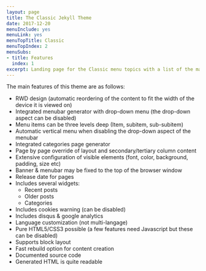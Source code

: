```yaml
---
layout: page
title: The Classic Jekyll Theme
date: 2017-12-20
menuInclude: yes
menuLink: yes
menuTopTitle: Classic
menuTopIndex: 2
menuSubs:
- title: Features
  index: 1
excerpt: Landing page for the Classic menu topics with a list of the main features.
---
```

The main features of this theme are as follows:

- RWD design (automatic reordering of the content to fit the width of the device it is viewed on)
- Integrated menubar generator with drop-down menu (the drop-down aspect can be disabled)
- Menu items can be three levels deep (Item, subitem, sub-subitem)
- Automatic vertical menu when disabling the drop-down aspect of the menubar
- Integrated categories page generator
- Page by page override of layout and secondary/tertiary column content
- Extensive configuration of visible elements (font, color, background, padding, size etc)
- Banner & menubar may be fixed to the top of the browser window
- Release date for pages
- Includes several widgets:
	- Recent posts
	- Older posts
	- Categories
- Includes cookies warning (can be disabled)
- Includes disqus & google analytics
- Language customization (not multi-langage)
- Pure HTML5/CSS3 possible (a few features need Javascript but these can be disabled)
- Supports block layout
- Fast rebuild option for content creation
- Documented source code
- Generated HTML is quite readable